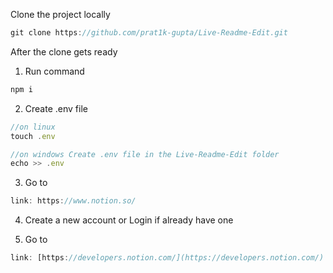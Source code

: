 
Clone the project locally

```javascript
git clone https://github.com/prat1k-gupta/Live-Readme-Edit.git
```

After the clone gets ready 

1. Run command

```javascript
npm i 
```

2. Create .env file 

```javascript
//on linux
touch .env

//on windows Create .env file in the Live-Readme-Edit folder
echo >> .env
```

3. Go to 

```javascript
link: https://www.notion.so/
```

4. Create a new account or Login if already have one 

5. Go to 

```javascript
link: [https://developers.notion.com/](https://developers.notion.com/)
```
